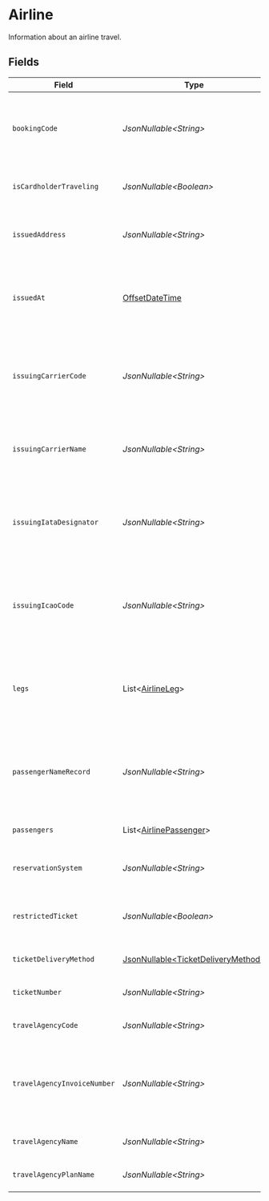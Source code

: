 # Airline

Information about an airline travel.


## Fields

| Field                                                                                     | Type                                                                                      | Required                                                                                  | Description                                                                               | Example                                                                                   |
| ----------------------------------------------------------------------------------------- | ----------------------------------------------------------------------------------------- | ----------------------------------------------------------------------------------------- | ----------------------------------------------------------------------------------------- | ----------------------------------------------------------------------------------------- |
| `bookingCode`                                                                             | *JsonNullable\<String>*                                                                   | :heavy_minus_sign:                                                                        | The unique identifier of the reservation in the global distribution system.               | X36Q9C                                                                                    |
| `isCardholderTraveling`                                                                   | *JsonNullable\<Boolean>*                                                                  | :heavy_minus_sign:                                                                        | Indicates whether the cardholder is traveling.                                            | true                                                                                      |
| `issuedAddress`                                                                           | *JsonNullable\<String>*                                                                   | :heavy_minus_sign:                                                                        | The address of the place/agency that issued the ticket.                                   | 123 Broadway, New York                                                                    |
| `issuedAt`                                                                                | [OffsetDateTime](https://docs.oracle.com/javase/8/docs/api/java/time/OffsetDateTime.html) | :heavy_minus_sign:                                                                        | The date that the ticket was last issued in the airline reservation system.               | 2013-07-16T19:23:00.000+00:00                                                             |
| `issuingCarrierCode`                                                                      | *JsonNullable\<String>*                                                                   | :heavy_minus_sign:                                                                        | For airline aggregators, three-character IATA code of the airline issuing the ticket.     | 649                                                                                       |
| `issuingCarrierName`                                                                      | *JsonNullable\<String>*                                                                   | :heavy_minus_sign:                                                                        | For airline aggregators, name of the airline issuing the ticket.                          | Air Transat A.T. Inc                                                                      |
| `issuingIataDesignator`                                                                   | *JsonNullable\<String>*                                                                   | :heavy_minus_sign:                                                                        | For airline aggregators, two-character IATA code of the airline issuing the ticket.       | TS                                                                                        |
| `issuingIcaoCode`                                                                         | *JsonNullable\<String>*                                                                   | :heavy_minus_sign:                                                                        | For airline aggregators, three-character ICAO code of the airline issuing the ticket.     | TSC                                                                                       |
| `legs`                                                                                    | List\<[AirlineLeg](../../models/components/AirlineLeg.md)>                                | :heavy_minus_sign:                                                                        | An array of separate trip segments. Each leg contains detailed itinerary information.     |                                                                                           |
| `passengerNameRecord`                                                                     | *JsonNullable\<String>*                                                                   | :heavy_minus_sign:                                                                        | The Passenger Name Record (PNR) in the airline reservation system.                        | JOHN L                                                                                    |
| `passengers`                                                                              | List\<[AirlinePassenger](../../models/components/AirlinePassenger.md)>                    | :heavy_minus_sign:                                                                        | An array of the travelling passengers.                                                    |                                                                                           |
| `reservationSystem`                                                                       | *JsonNullable\<String>*                                                                   | :heavy_minus_sign:                                                                        | The name of the reservation system.                                                       | Amadeus                                                                                   |
| `restrictedTicket`                                                                        | *JsonNullable\<Boolean>*                                                                  | :heavy_minus_sign:                                                                        | Indicates whether the ticket is restricted (refundable).                                  | false                                                                                     |
| `ticketDeliveryMethod`                                                                    | [JsonNullable\<TicketDeliveryMethod>](../../models/components/TicketDeliveryMethod.md)    | :heavy_minus_sign:                                                                        | The delivery method of the ticket.                                                        | electronic                                                                                |
| `ticketNumber`                                                                            | *JsonNullable\<String>*                                                                   | :heavy_minus_sign:                                                                        | The airline's unique ticket number.                                                       | 123-1234-151555                                                                           |
| `travelAgencyCode`                                                                        | *JsonNullable\<String>*                                                                   | :heavy_minus_sign:                                                                        | The IATA travel agency code.                                                              | 12345                                                                                     |
| `travelAgencyInvoiceNumber`                                                               | *JsonNullable\<String>*                                                                   | :heavy_minus_sign:                                                                        | The reference number of the invoice that was issued by the travel agency.                 | EG15555155                                                                                |
| `travelAgencyName`                                                                        | *JsonNullable\<String>*                                                                   | :heavy_minus_sign:                                                                        | The name of the travel agency.                                                            | ACME Agency                                                                               |
| `travelAgencyPlanName`                                                                    | *JsonNullable\<String>*                                                                   | :heavy_minus_sign:                                                                        | The name of the travel agency plan.                                                       | B733                                                                                      |